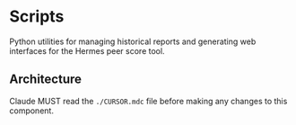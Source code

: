 # Scripts

Python utilities for managing historical reports and generating web interfaces for the Hermes peer score tool.

## Architecture  
Claude MUST read the `./CURSOR.mdc` file before making any changes to this component.